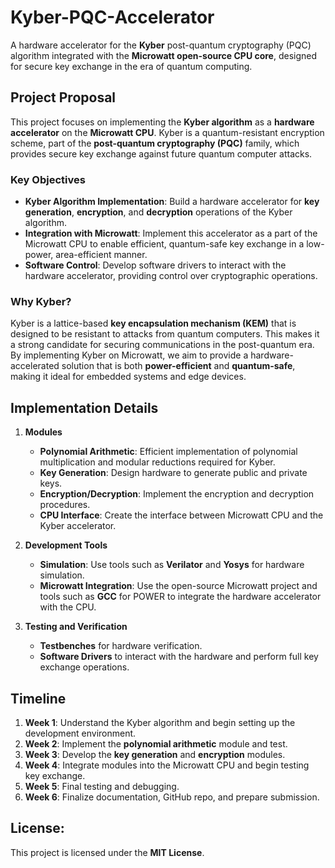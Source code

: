 # Kyber-PQC-Accelerator
A hardware accelerator for the **Kyber** post-quantum cryptography (PQC) algorithm integrated with the **Microwatt open-source CPU core**, designed for secure key exchange in the era of quantum computing.

## Project Proposal
This project focuses on implementing the **Kyber algorithm** as a **hardware accelerator** on the **Microwatt CPU**. Kyber is a quantum-resistant encryption scheme, part of the **post-quantum cryptography (PQC)** family, which provides secure key exchange against future quantum computer attacks.

### Key Objectives
- **Kyber Algorithm Implementation**: Build a hardware accelerator for **key generation**, **encryption**, and **decryption** operations of the Kyber algorithm.
- **Integration with Microwatt**: Implement this accelerator as a part of the Microwatt CPU to enable efficient, quantum-safe key exchange in a low-power, area-efficient manner.
- **Software Control**: Develop software drivers to interact with the hardware accelerator, providing control over cryptographic operations.

### Why Kyber?
Kyber is a lattice-based **key encapsulation mechanism (KEM)** that is designed to be resistant to attacks from quantum computers. This makes it a strong candidate for securing communications in the post-quantum era. By implementing Kyber on Microwatt, we aim to provide a hardware-accelerated solution that is both **power-efficient** and **quantum-safe**, making it ideal for embedded systems and edge devices.

## Implementation Details
1. **Modules**
   - **Polynomial Arithmetic**: Efficient implementation of polynomial multiplication and modular reductions required for Kyber.
   - **Key Generation**: Design hardware to generate public and private keys.
   - **Encryption/Decryption**: Implement the encryption and decryption procedures.
   - **CPU Interface**: Create the interface between Microwatt CPU and the Kyber accelerator.

2. **Development Tools**
   - **Simulation**: Use tools such as **Verilator** and **Yosys** for hardware simulation.
   - **Microwatt Integration**: Use the open-source Microwatt project and tools such as **GCC** for POWER to integrate the hardware accelerator with the CPU.

3. **Testing and Verification**
   - **Testbenches** for hardware verification.
   - **Software Drivers** to interact with the hardware and perform full key exchange operations.

## Timeline
1. **Week 1**: Understand the Kyber algorithm and begin setting up the development environment.
2. **Week 2**: Implement the **polynomial arithmetic** module and test.
3. **Week 3**: Develop the **key generation** and **encryption** modules.
4. **Week 4**: Integrate modules into the Microwatt CPU and begin testing key exchange.
5. **Week 5**: Final testing and debugging.
6. **Week 6**: Finalize documentation, GitHub repo, and prepare submission.

## License:
This project is licensed under the **MIT License**.

